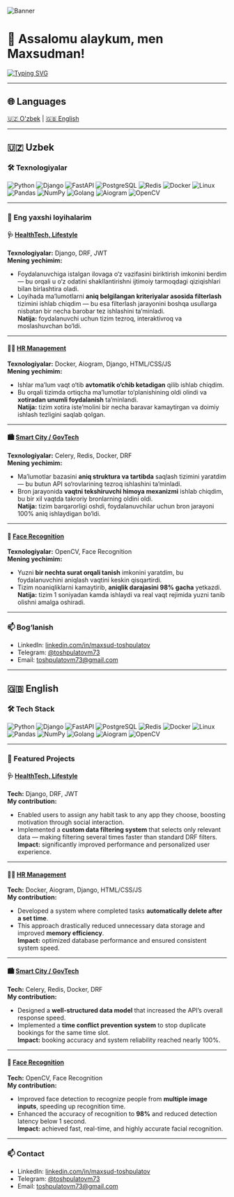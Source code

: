 <!-- Banner yoki oddiy gif qo'yishingiz mumkin -->
![Banner](https://github.com/username/username/blob/main/assets/banner.gif)

# 👋 Assalomu alaykum, men Maxsudman!  
[![Typing SVG](https://readme-typing-svg.herokuapp.com?size=22&color=00BFFF&lines=Python+Backend+Developer;Django+%7C+FastAPI+%7C+Celery;Clean+Code+%7C+Scalable+Systems)](https://git.io/typing-svg)

---

## 🌐 Languages
[🇺🇿 O'zbek](#-uzbek) | [🇬🇧 English](#-english)

---

## 🇺🇿 Uzbek

### 🛠 Texnologiyalar
![Python](https://img.shields.io/badge/Python-3776AB?style=flat&logo=python&logoColor=white)
![Django](https://img.shields.io/badge/Django-092E20?style=flat&logo=django&logoColor=white)
![FastAPI](https://img.shields.io/badge/FastAPI-009688?style=flat&logo=fastapi&logoColor=white)
![PostgreSQL](https://img.shields.io/badge/PostgreSQL-336791?style=flat&logo=postgresql&logoColor=white)
![Redis](https://img.shields.io/badge/Redis-D9281A?style=flat&logo=redis&logoColor=white)
![Docker](https://img.shields.io/badge/Docker-2496ED?style=flat&logo=docker&logoColor=white)
![Linux](https://img.shields.io/badge/Linux-FCC624?style=flat&logo=linux&logoColor=black)
![Pandas](https://img.shields.io/badge/Pandas-150458?style=flat&logo=pandas&logoColor=white)
![NumPy](https://img.shields.io/badge/NumPy-013243?style=flat&logo=numpy&logoColor=white)
![Golang](https://img.shields.io/badge/Go-00ADD8?style=flat&logo=go&logoColor=white)
![Aiogram](https://img.shields.io/badge/Aiogram-0099CC?style=flat&logo=telegram&logoColor=white)
![OpenCV](https://img.shields.io/badge/OpenCV-5C3EE8?style=flat&logo=opencv&logoColor=white)

---

### 🚀 Eng yaxshi loyihalarim
#### 🩺 [HealthTech, Lifestyle](https://github.com/maxsudbekjon/new_start_up)
**Texnologiyalar:** Django, DRF, JWT  
**Mening yechimim:**  
- Foydalanuvchiga istalgan ilovaga o‘z vazifasini biriktirish imkonini berdim — bu orqali u o‘z odatini shakllantirishni ijtimoiy tarmoqdagi qiziqishlari bilan birlashtira oladi.  
- Loyihada ma’lumotlarni **aniq belgilangan kriteriyalar asosida filterlash** tizimini ishlab chiqdim — bu esa filterlash jarayonini boshqa usullarga nisbatan bir necha barobar tez ishlashini ta’minladi.  
**Natija:** foydalanuvchi uchun tizim tezroq, interaktivroq va moslashuvchan bo‘ldi.

---

#### 🧑‍💼 [HR Management](https://github.com/maxsudbekjon/kunlik-ish)
**Texnologiyalar:** Docker, Aiogram, Django, HTML/CSS/JS  
**Mening yechimim:**  
- Ishlar ma’lum vaqt o‘tib **avtomatik o‘chib ketadigan** qilib ishlab chiqdim.  
- Bu orqali tizimda ortiqcha ma’lumotlar to‘planishining oldi olindi va **xotiradan unumli foydalanish** ta’minlandi.  
**Natija:** tizim xotira iste’molini bir necha baravar kamaytirgan va doimiy ishlash tezligini saqlab qolgan.

---

#### 🏙 [Smart City / GovTech](https://github.com/maxsudbekjon/Stadion-bron)
**Texnologiyalar:** Celery, Redis, Docker, DRF  
**Mening yechimim:**  
- Ma’lumotlar bazasini **aniq struktura va tartibda** saqlash tizimini yaratdim — bu butun API so‘rovlarining tezroq ishlashini ta’minladi.  
- Bron jarayonida **vaqtni tekshiruvchi himoya mexanizmi** ishlab chiqdim, bu bir xil vaqtda takroriy bronlarning oldini oldi.  
**Natija:** tizim barqarorligi oshdi, foydalanuvchilar uchun bron jarayoni 100% aniq ishlaydigan bo‘ldi.

---

#### 🤖 [Face Recognition](https://github.com/maxsudbekjon/face)
**Texnologiyalar:** OpenCV, Face Recognition  
**Mening yechimim:**  
- Yuzni **bir nechta surat orqali tanish** imkonini yaratdim, bu foydalanuvchini aniqlash vaqtini keskin qisqartirdi.  
- Tizim noaniqliklarni kamaytirib, **aniqlik darajasini 98% gacha** yetkazdi.  
**Natija:** tizim 1 soniyadan kamda ishlaydi va real vaqt rejimida yuzni tanib olishni amalga oshiradi.

---

### 📫 Bog‘lanish
- LinkedIn: [linkedin.com/in/maxsud-toshpulatov](https://www.linkedin.com/in/maxsud-toshpulatov-276174309)  
- Telegram: [@toshpulatovm73](https://t.me/toshpulatovm73)  
- Email: toshpulatovm73@gmail.com  

---

## 🇬🇧 English

### 🛠 Tech Stack
![Python](https://img.shields.io/badge/Python-3776AB?style=flat&logo=python&logoColor=white)
![Django](https://img.shields.io/badge/Django-092E20?style=flat&logo=django&logoColor=white)
![FastAPI](https://img.shields.io/badge/FastAPI-009688?style=flat&logo=fastapi&logoColor=white)
![PostgreSQL](https://img.shields.io/badge/PostgreSQL-336791?style=flat&logo=postgresql&logoColor=white)
![Redis](https://img.shields.io/badge/Redis-D9281A?style=flat&logo=redis&logoColor=white)
![Docker](https://img.shields.io/badge/Docker-2496ED?style=flat&logo=docker&logoColor=white)
![Linux](https://img.shields.io/badge/Linux-FCC624?style=flat&logo=linux&logoColor=black)
![Pandas](https://img.shields.io/badge/Pandas-150458?style=flat&logo=pandas&logoColor=white)
![NumPy](https://img.shields.io/badge/NumPy-013243?style=flat&logo=numpy&logoColor=white)
![Golang](https://img.shields.io/badge/Go-00ADD8?style=flat&logo=go&logoColor=white)
![Aiogram](https://img.shields.io/badge/Aiogram-0099CC?style=flat&logo=telegram&logoColor=white)
![OpenCV](https://img.shields.io/badge/OpenCV-5C3EE8?style=flat&logo=opencv&logoColor=white)

---

### 🚀 Featured Projects
#### 🩺 [HealthTech, Lifestyle](https://github.com/maxsudbekjon/new_start_up)
**Tech:** Django, DRF, JWT  
**My contribution:**  
- Enabled users to assign any habit task to any app they choose, boosting motivation through social interaction.  
- Implemented a **custom data filtering system** that selects only relevant data — making filtering several times faster than standard DRF filters.  
**Impact:** significantly improved performance and personalized user experience.  

---

#### 🧑‍💼 [HR Management](https://github.com/maxsudbekjon/kunlik-ish)
**Tech:** Docker, Aiogram, Django, HTML/CSS/JS  
**My contribution:**  
- Developed a system where completed tasks **automatically delete after a set time**.  
- This approach drastically reduced unnecessary data storage and improved **memory efficiency**.  
**Impact:** optimized database performance and ensured consistent system speed.  

---

#### 🏙 [Smart City / GovTech](https://github.com/maxsudbekjon/Stadion-bron)
**Tech:** Celery, Redis, Docker, DRF  
**My contribution:**  
- Designed a **well-structured data model** that increased the API’s overall response speed.  
- Implemented a **time conflict prevention system** to stop duplicate bookings for the same time slot.  
**Impact:** booking accuracy and system reliability reached nearly 100%.  

---

#### 🤖 [Face Recognition](https://github.com/maxsudbekjon/face)
**Tech:** OpenCV, Face Recognition  
**My contribution:**  
- Improved face detection to recognize people from **multiple image inputs**, speeding up recognition time.  
- Enhanced the accuracy of recognition to **98%** and reduced detection latency below 1 second.  
**Impact:** achieved fast, real-time, and highly accurate facial recognition.  

---


### 📫 Contact
- LinkedIn: [linkedin.com/in/maxsud-toshpulatov](https://www.linkedin.com/in/maxsud-toshpulatov-276174309)  
- Telegram: [@toshpulatovm73](https://t.me/toshpulatovm73)  
- Email: toshpulatovm73@gmail.com  
